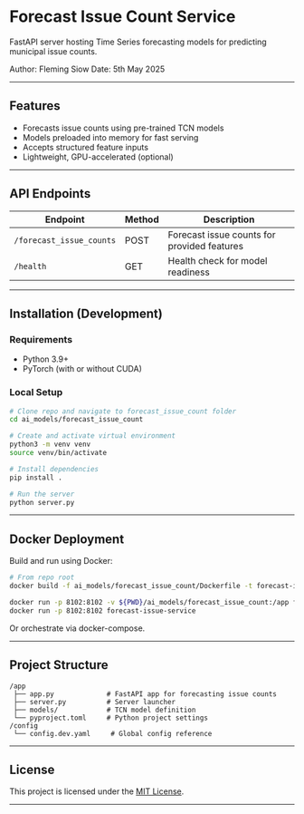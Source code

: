 # Forecast Issue Count Service

FastAPI server hosting Time Series forecasting models for predicting municipal issue counts.

Author: Fleming Siow
Date: 5th May 2025

---

## Features

* Forecasts issue counts using pre-trained TCN models
* Models preloaded into memory for fast serving
* Accepts structured feature inputs
* Lightweight, GPU-accelerated (optional)

---

## API Endpoints

| Endpoint                 | Method | Description                                 |
| ------------------------ | ------ | ------------------------------------------- |
| `/forecast_issue_counts` | POST   | Forecast issue counts for provided features |
| `/health`                | GET    | Health check for model readiness            |

---

## Installation (Development)

### Requirements

* Python 3.9+
* PyTorch (with or without CUDA)

### Local Setup

```bash
# Clone repo and navigate to forecast_issue_count folder
cd ai_models/forecast_issue_count

# Create and activate virtual environment
python3 -m venv venv
source venv/bin/activate

# Install dependencies
pip install .

# Run the server
python server.py
```

---

## Docker Deployment

Build and run using Docker:

```bash
# From repo root
docker build -f ai_models/forecast_issue_count/Dockerfile -t forecast-issue-service .

docker run -p 8102:8102 -v ${PWD}/ai_models/forecast_issue_count:/app forecast-issue-service
docker run -p 8102:8102 forecast-issue-service
```

Or orchestrate via docker-compose.

---

## Project Structure

```plaintext
/app
 ├── app.py             # FastAPI app for forecasting issue counts
 ├── server.py          # Server launcher
 ├── models/            # TCN model definition
 └── pyproject.toml     # Python project settings
/config
 └── config.dev.yaml     # Global config reference
```

---

## License

This project is licensed under the [MIT License](https://opensource.org/licenses/MIT).

---
